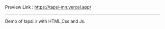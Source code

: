 Preview Link : https://tapsi-mn.vercel.app/
**********************************************
Demo of tapsi.ir with HTML,Css and Js.
